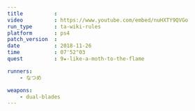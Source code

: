 ```yaml
---
title          :
video          : https://www.youtube.com/embed/nuHXTY9QVGo
run_type       : ta-wiki-rules
platform       : ps4
patch_version  : 
date           : 2018-11-26
time           : 07'52"03
quest          : 9★-like-a-moth-to-the-flame

runners:
    - なつめ

weapons:
    - dual-blades
---
```

